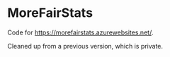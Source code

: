 # MoreFairStats
Code for https://morefairstats.azurewebsites.net/.

Cleaned up from a previous version, which is private. 
